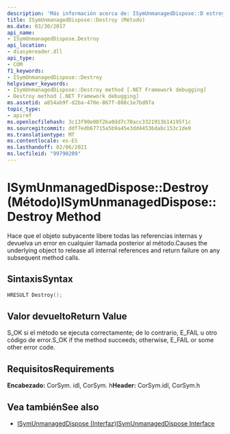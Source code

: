 ```yaml
---
description: 'Más información acerca de: ISymUnmanagedDispose::D estroy (método)'
title: ISymUnmanagedDispose::Destroy (Método)
ms.date: 03/30/2017
api_name:
- ISymUnmanagedDispose.Destroy
api_location:
- diasymreader.dll
api_type:
- COM
f1_keywords:
- ISymUnmanagedDispose::Destroy
helpviewer_keywords:
- ISymUnmanagedDispose::Destroy method [.NET Framework debugging]
- Destroy method [.NET Framework debugging]
ms.assetid: a854ab9f-d2ba-470e-867f-808c1e7bd07a
topic_type:
- apiref
ms.openlocfilehash: 3c13f90e08f2ba0dd7c70acc3321913b14195f1c
ms.sourcegitcommit: ddf7edb67715a5b9a45e3dd44536dabc153c1de0
ms.translationtype: MT
ms.contentlocale: es-ES
ms.lasthandoff: 02/06/2021
ms.locfileid: "99790209"
---
```

# <a name="isymunmanageddisposedestroy-method"></a><span data-ttu-id="d9a5f-103">ISymUnmanagedDispose::Destroy (Método)</span><span class="sxs-lookup"><span data-stu-id="d9a5f-103">ISymUnmanagedDispose::Destroy Method</span></span>

<span data-ttu-id="d9a5f-104">Hace que el objeto subyacente libere todas las referencias internas y devuelva un error en cualquier llamada posterior al método.</span><span class="sxs-lookup"><span data-stu-id="d9a5f-104">Causes the underlying object to release all internal references and return failure on any subsequent method calls.</span></span>  
  
## <a name="syntax"></a><span data-ttu-id="d9a5f-105">Sintaxis</span><span class="sxs-lookup"><span data-stu-id="d9a5f-105">Syntax</span></span>  
  
```cpp  
HRESULT Destroy();  
```  
  
## <a name="return-value"></a><span data-ttu-id="d9a5f-106">Valor devuelto</span><span class="sxs-lookup"><span data-stu-id="d9a5f-106">Return Value</span></span>  

 <span data-ttu-id="d9a5f-107">S_OK si el método se ejecuta correctamente; de lo contrario, E_FAIL u otro código de error.</span><span class="sxs-lookup"><span data-stu-id="d9a5f-107">S_OK if the method succeeds; otherwise, E_FAIL or some other error code.</span></span>  
  
## <a name="requirements"></a><span data-ttu-id="d9a5f-108">Requisitos</span><span class="sxs-lookup"><span data-stu-id="d9a5f-108">Requirements</span></span>  

 <span data-ttu-id="d9a5f-109">**Encabezado:** CorSym. idl, CorSym. h</span><span class="sxs-lookup"><span data-stu-id="d9a5f-109">**Header:** CorSym.idl, CorSym.h</span></span>  
  
## <a name="see-also"></a><span data-ttu-id="d9a5f-110">Vea también</span><span class="sxs-lookup"><span data-stu-id="d9a5f-110">See also</span></span>

- [<span data-ttu-id="d9a5f-111">ISymUnmanagedDispose (Interfaz)</span><span class="sxs-lookup"><span data-stu-id="d9a5f-111">ISymUnmanagedDispose Interface</span></span>](isymunmanageddispose-interface.md)
